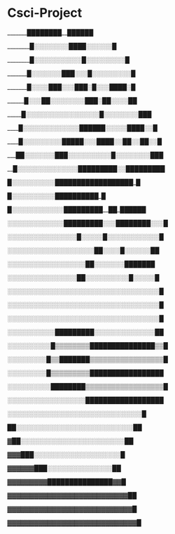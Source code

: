 # Csci-Project
_______████████__██████

_________█░░░░░░░░██_██░░░░░░█

________█░░░░░░░░░░░█░░░░░░░░░█

_______█░░░░░░░███░░░█░░░░░░░░░█

_______█░░░░███░░░███░█░░░████░█

______█░░░██░░░░░░░░███░██░░░░██

_____█░░░░░░░░░░░░░░░░░█░░░░░░░░███

____█░░░░░░░░░░░░░██████░░░░░████░░█

____█░░░░░░░░░█████░░░████░░██░░██░░█

___██░░░░░░░███░░░░░░░░░░█░░░░░░░░███

__█░░░░░░░░░░░░░░█████████░░█████████

█░░░░░░░░░░█████_████████_█████_█

█░░░░░░░░░░█___█_████___███_█_█

█░░░░░░░░░░░░█_████_████__██_██████

░░░░░░░░░░░░░█████████░░░████████░░░█

░░░░░░░░░░░░░░░░█░░░░░█░░░░░░░░░░░░█

░░░░░░░░░░░░░░░░░░░░██░░░░█░░░░░░██

░░░░░░░░░░░░░░░░░░██░░░░░░░███████

░░░░░░░░░░░░░░░░██░░░░░░░░░░█░░░░░█

░░░░░░░░░░░░░░░░░░░░░░░░░░░░░░░░░░░█

░░░░░░░░░░░░░░░░░░░░░░░░░░░░░░░░░░░█

░░░░░░░░░░░░░░░░░░░░░░░░░░░░░░░░░░░█

░░░░░░░░░░░█████████░░░░░░░░░░░░░░██

░░░░░░░░░░█▒▒▒▒▒▒▒▒███████████████▒▒█

░░░░░░░░░█▒▒███████▒▒▒▒▒▒▒▒▒▒▒▒▒▒▒▒▒█

░░░░░░░░░█▒▒▒▒▒▒▒▒▒█████████████████

░░░░░░░░░░████████▒▒▒▒▒▒▒▒▒▒▒▒▒▒▒▒▒▒█

░░░░░░░░░░░░░░░░░░██████████████████

░░░░░░░░░░░░░░░░░░░░░░░░░░░░░░░█

██░░░░░░░░░░░░░░░░░░░░░░░░░░░██

▓██░░░░░░░░░░░░░░░░░░░░░░░░██

▓▓▓███░░░░░░░░░░░░░░░░░░░░█

▓▓▓▓▓▓███░░░░░░░░░░░░░░░██

▓▓▓▓▓▓▓▓▓███████████████▓▓█

▓▓▓▓▓▓▓▓▓▓▓▓▓▓▓▓▓▓▓▓▓▓▓▓▓▓▓██

▓▓▓▓▓▓▓▓▓▓▓▓▓▓▓▓▓▓▓▓▓▓▓▓▓▓▓▓█

▓▓▓▓▓▓▓▓▓▓▓▓▓▓▓▓▓▓▓▓▓▓▓▓▓▓▓▓▓█
